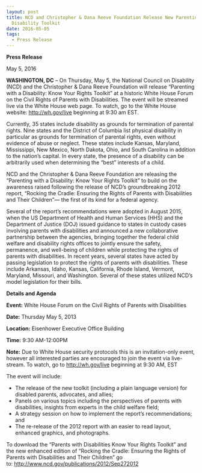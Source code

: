 ```yaml
---
layout: post
title: NCD and Christopher & Dana Reeve Foundation Release New Parenting with a
  Disability Toolkit
date: 2016-05-05
tags:
  - Press Release
---
```


**Press Release**

May 5, 2016

**WASHINGTON, DC** – On Thursday, May 5, the National Council on Disability (NCD) and the Christopher & Dana Reeve Foundation will release “Parenting with a Disability: Know Your Rights Toolkit” at a historic White House Forum on the Civil Rights of Parents with Disabilities. The event will be streamed live via the White House web page. To watch, go to the White House website: <http://wh.gov/live> beginning at 9:30 am EST.

Currently, 35 states include disability as grounds for termination of parental rights. Nine states and the District of Columbia list physical disability in particular as grounds for termination of parental rights, even without evidence of abuse or neglect. These states include Kansas, Maryland, Mississippi, New Mexico, North Dakota, Ohio, and South Carolina in addition to the nation’s capital. In every state, the presence of a disability can be arbitrarily used when determining the “best” interests of a child.

NCD and the Christopher & Dana Reeve Foundation are releasing the “Parenting with a Disability: Know Your Rights Toolkit” to build on the awareness raised following the release of NCD’s groundbreaking 2012 report, “Rocking the Cradle: Ensuring the Rights of Parents with Disabilities and Their Children”— the first of its kind for a federal agency.

Several of the report’s recommendations were adopted in August 2015, when the US Department of Health and Human Services (HHS) and the Department of Justice (DOJ) issued guidance to states in custody cases involving parents with disabilities and announced a new collaborative partnership between the agencies, bringing together the federal child welfare and disability rights offices to jointly ensure the safety, permanence, and well-being of children while protecting the rights of parents with disabilities. In recent years, several states have acted by passing legislation to protect the rights of parents with disabilities. These include Arkansas, Idaho, Kansas, California, Rhode Island, Vermont, Maryland, Missouri, and Washington. Several of these states utilized NCD’s model legislation for their bills.

**Details and Agenda**

**Event:** White House Forum on the Civil Rights of Parents with Disabilities

**Date:** Thursday May 5, 2013

**Location:** Eisenhower Executive Office Building

**Time:** 9:30 AM-12:00PM

**Note:** Due to White House security protocols this is an invitation-only event, however all interested parties are encouraged to join the event via live-stream. To watch, go to <http://wh.gov/live> beginning at 9:30 AM, EST

The event will include:

- The release of the new toolkit (including a plain language version) for disabled parents, advocates, and allies;
- Panels on various topics including the perspectives of parents with disabilities, insights from experts in the child welfare field;
- A strategy session on how to implement the report’s recommendations; and
- The re-release of the 2012 report with an easier to read layout, enhanced graphics, and photographs.

To download the “Parents with Disabilities Know Your Rights Toolkit” and the new enhanced edition of “Rocking the Cradle: Ensuring the Rights of Parents with Disabilities and Their Children” go to: <http://www.ncd.gov/publications/2012/Sep272012>
